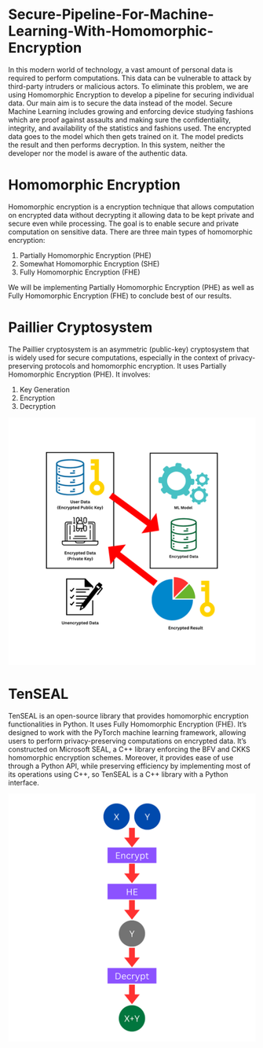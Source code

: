 # Secure-Pipeline-For-Machine-Learning-With-Homomorphic-Encryption

In this modern world of technology, a vast amount of personal data is required to perform computations. This data can be vulnerable to attack by third-party intruders or malicious actors. To eliminate this problem, we are using Homomorphic Encryption to develop a pipeline for securing individual data. Our main aim is to secure the data instead of the model. Secure Machine Learning includes growing and enforcing device studying fashions which are proof against assaults and making sure the confidentiality, integrity, and availability of the statistics and fashions used. The encrypted data goes to the model which then gets trained on it. The model predicts the result and then performs decryption. In this system, neither the developer nor the model is aware of the authentic data.

# Homomorphic Encryption

Homomorphic encryption is a encryption technique that allows computation on encrypted data without decrypting it allowing data to be kept private and secure even while processing. The goal is to enable secure and private computation on sensitive data. There are three main types of homomorphic encryption:

1. Partially Homomorphic Encryption (PHE)
2. Somewhat Homomorphic Encryption (SHE)
3. Fully Homomorphic Encryption (FHE)

We will be implementing Partially Homomorphic Encryption (PHE) as well as Fully Homomorphic Encryption (FHE) to conclude best of our results.

# Paillier Cryptosystem

The Paillier cryptosystem is an asymmetric (public-key) cryptosystem that is widely used for secure computations, especially in the context of privacy-preserving protocols and homomorphic encryption. It uses Partially Homomorphic Encryption (PHE). It involves:

1. Key Generation
2. Encryption
3. Decryption

![M1](https://github.com/tahawar/Secure-Pipeline-For-Machine-Learning-With-Homomorphic-Encryption/blob/a5c1ff8ce2a617426f15b259846f8bcafcdc8b14/Methodology%201.png)

# TenSEAL

TenSEAL is an open-source library that provides homomorphic encryption functionalities in Python. It uses Fully Homomorphic Encryption (FHE). It’s designed to work with the PyTorch machine learning framework, allowing users to perform privacy-preserving computations on encrypted data. It’s constructed on Microsoft SEAL, a C++ library enforcing the BFV and CKKS homomorphic encryption schemes. Moreover, it provides ease of use through a Python API, while preserving efficiency by implementing most of its operations using C++, so TenSEAL is a C++ library with a Python interface.

![M2](https://github.com/tahawar/Secure-Pipeline-For-Machine-Learning-With-Homomorphic-Encryption/blob/acd2a66ca89362123e6ded6ea19595c0e8a3afa3/Methodology%202.png)

